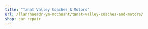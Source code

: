```yaml
---
title: "Tanat Valley Coaches & Motors"
url: /llanrhaeadr-ym-mochnant/tanat-valley-coaches-and-motors/
shop: car repair
---
```

